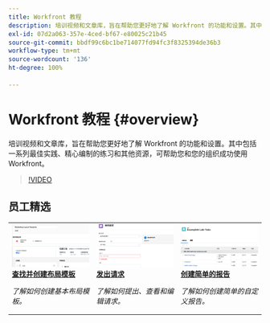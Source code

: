 ```yaml
---
title: Workfront 教程
description: 培训视频和文章库，旨在帮助您更好地了解 Workfront 的功能和设置。其中包括一系列最佳实践、精心编制的练习和其他资源，可帮助您和您的组织成功使用 Workfront。
exl-id: 07d2a063-357e-4ced-bf67-e80025c21b45
source-git-commit: bbdf99c6bc1be714077fd94fc3f8325394de36b3
workflow-type: tm+mt
source-wordcount: '136'
ht-degree: 100%

---
```


# Workfront 教程 {#overview}

培训视频和文章库，旨在帮助您更好地了解 Workfront 的功能和设置。其中包括一系列最佳实践、精心编制的练习和其他资源，可帮助您和您的组织成功使用 Workfront。

>[!VIDEO](https://video.tv.adobe.com/v/3422434/?quality=12&learn=on&enablevpops=1&captions=chi_hans)

<!-- 

This is the landing page of the user guide. It should be the first list item in the TOC.md file. 
See other user landing pages to get ideas. 

-->


<div id="recs-overview-body-1"></div>
<div id="recs-overview-body-2"></div>
<div id="recs-overview-body-3"></div>
<div id="recs-overview-body-4"></div>
<div id="recs-overview-body-5"></div>
<div id="recs-overview-body-6"></div>

<div id="staff-picks-section">

## 员工精选

<table style="margin-top: 0 !important">
  <tr>
   <td>
      <a href="/help/administration-and-setup/layout-templates/find-layout-templates.md">
      <img alt="查找并创建布局模板" src="/help/assets/ltemp_01.png"/>
      </a>
      <div>
         <a href="/help/administration-and-setup/layout-templates/find-layout-templates.md"><strong>查找并创建布局模板</strong></a>
      </div>
      <p>
         <em>了解如何创建基本布局模板。</em>
      </p>
    </td>
   <td>
      <a href="/help/manage-work/issues-requests/make-a-request.md">
      <img alt="发出请求" src="/help/assets/nrequest_01.png"/>
      </a>
      <div>
         <a href="/help/manage-work/issues-requests/make-a-request.md"><strong>发出请求</strong></a>
      </div>
      <p>
         <em>了解如何提出、查看和编辑请求。</em>
      </p>

<td>
      <a href="/help/reporting/basic-reporting/create-a-simple-report.md">
      <img alt="创建简单的报告" src="/help/assets/sreport_01.png"/>
      </a>
      <div>
         <a href="/help/reporting/basic-reporting/create-a-simple-report.md"><strong>创建简单的报告</strong></a>
      </div>
      <p>
         <em>了解如何创建简单的自定义报告。</em>
      </p>
    </td>
  </tr>
</table>

</div>
